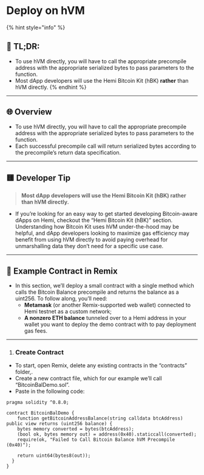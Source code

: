 # Deploy on hVM

{% hint style="info" %}
## 📜 **TL;DR:**

* To use hVM directly, you will have to call the appropriate precompile address with the appropriate serialized bytes to pass parameters to the function.&#x20;
* Most dApp developers will use the Hemi Bitcoin Kit (hBK) **rather** than hVM directly.&#x20;
{% endhint %}

***

## 🌐 Overview

* To use hVM directly, you will have to call the appropriate precompile address with the appropriate serialized bytes to pass parameters to the function.&#x20;
* Each successful precompile call will return serialized bytes according to the precompile’s return data specification.

***

## 🟨 Developer Tip

> **Most dApp developers will use the Hemi Bitcoin Kit (hBK) rather than hVM directly.**&#x20;

* If you’re looking for an easy way to get started developing Bitcoin-aware dApps on Hemi, checkout the “Hemi Bitcoin Kit (hBK)” section. Understanding how Bitcoin Kit uses hVM under-the-hood may be helpful, and dApp developers looking to maximize gas efficiency may benefit from using hVM directly to avoid paying overhead for unmarshalling data they don’t need for a specific use case.

***

## 📑 Example Contract in Remix

* In this section, we’ll deploy a small contract with a single method which calls the Bitcoin Balance precompile and returns the balance as a uint256. To follow along, you’ll need:
  * **Metamask** (or another Remix-supported web wallet) connected to Hemi testnet as a custom network;
  * **A nonzero ETH balance** tunneled over to a Hemi address in your wallet you want to deploy the demo contract with to pay deployment gas fees.

***

1. ### Create Contract

* To start, open Remix, delete any existing contracts in the “contracts” folder,.
* Create a new contract file, which for our example we’ll call “BitcoinBalDemo.sol”.
* Paste in the following code:

```solidity
pragma solidity ^0.8.0;

contract BitcoinBalDemo {
    function getBitcoinAddressBalance(string calldata btcAddress) public view returns (uint256 balance) {
    bytes memory converted = bytes(btcAddress);
    (bool ok, bytes memory out) = address(0x40).staticcall(converted);
    require(ok, "Failed to Call Bitcoin Balance hVM Precompile (0x40)");
    
    return uint64(bytes8(out));
  }
}
```

## &#x20;
